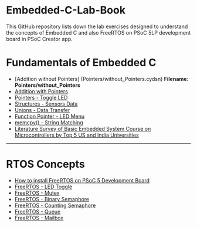 # Embedded-C-Lab-Book
This GitHub repository lists down the lab exercises designed to understand the concepts of Embedded C and also FreeRTOS on PSoC 5LP development board in PSoC Creator app.

# Fundamentals of Embedded C

- [Addition without Pointers] (Pointers/without_Pointers.cydsn) **Filename: Pointers/without_Pointers**
- [Addition with Pointers]()
- [Pointers - Toggle LED]()
- [Structures - Sensors Data]()
- [Unions - Data Transfer]()
- [Function Pointer - LED Menu]()
- [memcpy() - String Matching]()
- [Literature Survey of Basic Embedded System Course on Microcontrollers by Top 5 US and India Universities]()

---

# RTOS Concepts

- [How to install FreeRTOS on PSoC 5 Development Board]()
- [FreeRTOS - LED Toggle]()
- [FreeRTOS - Mutex]()
- [FreeRTOS - Binary Semaphore]()
- [FreeRTOS - Counting Semaphore]()
- [FreeRTOS - Queue]()
- [FreeRTOS - Mailbox]()
